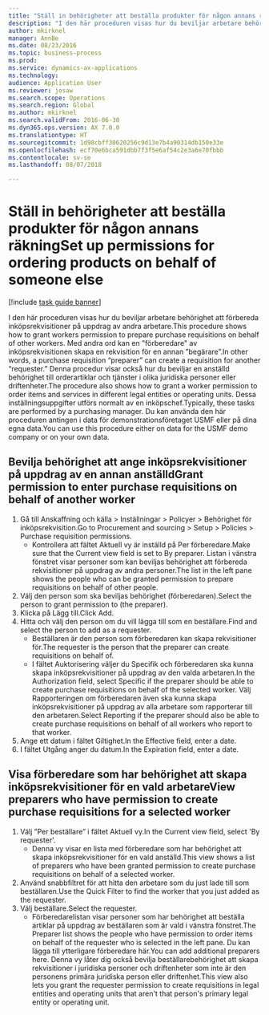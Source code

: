 ```yaml
--- 
title: "Ställ in behörigheter att beställa produkter för någon annans räkning"
description: "I den här proceduren visas hur du beviljar arbetare behörighet att förbereda inköpsrekvisitioner på uppdrag av andra arbetare."
author: mkirknel
manager: AnnBe
ms.date: 08/23/2016
ms.topic: business-process
ms.prod: 
ms.service: dynamics-ax-applications
ms.technology: 
audience: Application User
ms.reviewer: josaw
ms.search.scope: Operations
ms.search.region: Global
ms.author: mkirknel
ms.search.validFrom: 2016-06-30
ms.dyn365.ops.version: AX 7.0.0
ms.translationtype: HT
ms.sourcegitcommit: 1d98cbff30620256c9d13e7b4a90314db150e33e
ms.openlocfilehash: ecf70e6bca591dbb7f3f5e6af54c2e3a6e70fbbb
ms.contentlocale: sv-se
ms.lasthandoff: 08/07/2018

---
```

# <a name="set-up-permissions-for-ordering-products-on-behalf-of-someone-else"></a><span data-ttu-id="17e85-103">Ställ in behörigheter att beställa produkter för någon annans räkning</span><span class="sxs-lookup"><span data-stu-id="17e85-103">Set up permissions for ordering products on behalf of someone else</span></span>

[!include [task guide banner](../../includes/task-guide-banner.md)]

<span data-ttu-id="17e85-104">I den här proceduren visas hur du beviljar arbetare behörighet att förbereda inköpsrekvisitioner på uppdrag av andra arbetare.</span><span class="sxs-lookup"><span data-stu-id="17e85-104">This procedure shows how to grant workers permission to prepare purchase requisitions on behalf of other workers.</span></span> <span data-ttu-id="17e85-105">Med andra ord kan en "förberedare" av inköpsrekvisitionen skapa en rekvisition för en annan ”begärare”.</span><span class="sxs-lookup"><span data-stu-id="17e85-105">In other words, a purchase requisition “preparer” can create a requisition for another “requester.”</span></span> <span data-ttu-id="17e85-106">Denna procedur visar också hur du beviljar en anställd behörighet till orderartiklar och tjänster i olika juridiska personer eller driftenheter.</span><span class="sxs-lookup"><span data-stu-id="17e85-106">The procedure also shows how to grant a worker permission to order items and services in different legal entities or operating units.</span></span> <span data-ttu-id="17e85-107">Dessa inställningsuppgifter utförs normalt av en inköpschef.</span><span class="sxs-lookup"><span data-stu-id="17e85-107">Typically, these tasks are performed by a purchasing manager.</span></span> <span data-ttu-id="17e85-108">Du kan använda den här proceduren antingen i data för demonstrationsföretaget USMF eller på dina egna data.</span><span class="sxs-lookup"><span data-stu-id="17e85-108">You can use this procedure either on data for the USMF demo company or on your own data.</span></span>


## <a name="grant-permission-to-enter-purchase-requisitions-on-behalf-of-another-worker"></a><span data-ttu-id="17e85-109">Bevilja behörighet att ange inköpsrekvisitioner på uppdrag av en annan anställd</span><span class="sxs-lookup"><span data-stu-id="17e85-109">Grant permission to enter purchase requisitions on behalf of another worker</span></span>
1. <span data-ttu-id="17e85-110">Gå till Anskaffning och källa > Inställningar > Policyer > Behörighet för inköpsrekvisition.</span><span class="sxs-lookup"><span data-stu-id="17e85-110">Go to Procurement and sourcing > Setup > Policies > Purchase requisition permissions.</span></span>
    * <span data-ttu-id="17e85-111">Kontrollera att fältet Aktuell vy är inställd på Per förberedare.</span><span class="sxs-lookup"><span data-stu-id="17e85-111">Make sure that the Current view field is set to By preparer.</span></span>  <span data-ttu-id="17e85-112">Listan i vänstra fönstret visar personer som kan beviljas behörighet att förbereda rekvisitioner på uppdrag av andra personer.</span><span class="sxs-lookup"><span data-stu-id="17e85-112">The list in the left pane shows the people who can be granted permission to prepare requisitions on behalf of other people.</span></span>  
2. <span data-ttu-id="17e85-113">Välj den person som ska beviljas behörighet (förberedaren).</span><span class="sxs-lookup"><span data-stu-id="17e85-113">Select the person to grant permission to (the preparer).</span></span>
3. <span data-ttu-id="17e85-114">Klicka på Lägg till.</span><span class="sxs-lookup"><span data-stu-id="17e85-114">Click Add.</span></span>
4. <span data-ttu-id="17e85-115">Hitta och välj den person om du vill lägga till som en beställare.</span><span class="sxs-lookup"><span data-stu-id="17e85-115">Find and select the person to add as a requester.</span></span>
    * <span data-ttu-id="17e85-116">Beställaren är den person som förberedaren kan skapa rekvisitioner för.</span><span class="sxs-lookup"><span data-stu-id="17e85-116">The requester is the person that the preparer can create requisitions on behalf of.</span></span>  
    * <span data-ttu-id="17e85-117">I fältet Auktorisering väljer du Specifik och förberedaren ska kunna skapa inköpsrekvisitioner på uppdrag av den valda arbetaren.</span><span class="sxs-lookup"><span data-stu-id="17e85-117">In the Authorization field, select Specific if the preparer should be able to create purchase requisitions on behalf of the selected worker.</span></span> <span data-ttu-id="17e85-118">Välj Rapporteringen om förberedaren även ska kunna skapa inköpsrekvisitioner på uppdrag av alla arbetare som rapporterar till den arbetaren.</span><span class="sxs-lookup"><span data-stu-id="17e85-118">Select Reporting if the preparer should also be able to create purchase requisitions on behalf of all workers who report to that worker.</span></span>  
5. <span data-ttu-id="17e85-119">Ange ett datum i fältet Giltighet.</span><span class="sxs-lookup"><span data-stu-id="17e85-119">In the Effective field, enter a date.</span></span>
6. <span data-ttu-id="17e85-120">I fältet Utgång anger du datum.</span><span class="sxs-lookup"><span data-stu-id="17e85-120">In the Expiration field, enter a date.</span></span>

## <a name="view-preparers-who-have-permission-to-create-purchase-requisitions-for-a-selected-worker"></a><span data-ttu-id="17e85-121">Visa förberedare som har behörighet att skapa inköpsrekvisitioner för en vald arbetare</span><span class="sxs-lookup"><span data-stu-id="17e85-121">View preparers who have permission to create purchase requisitions for a selected worker</span></span>
1. <span data-ttu-id="17e85-122">Välj ”Per beställare” i fältet Aktuell vy.</span><span class="sxs-lookup"><span data-stu-id="17e85-122">In the Current view field, select 'By requester'.</span></span>
    * <span data-ttu-id="17e85-123">Denna vy visar en lista med förberedare som har behörighet att skapa inköpsrekvisitioner för en vald anställd.</span><span class="sxs-lookup"><span data-stu-id="17e85-123">This view shows a list of preparers who have been granted permission to create purchase requisitions on behalf of a selected worker.</span></span>  
2. <span data-ttu-id="17e85-124">Använd snabbfiltret för att hitta den arbetare som du just lade till som beställaren.</span><span class="sxs-lookup"><span data-stu-id="17e85-124">Use the Quick Filter to find the worker that you just added as the requester.</span></span>
3. <span data-ttu-id="17e85-125">Välj beställare.</span><span class="sxs-lookup"><span data-stu-id="17e85-125">Select the requester.</span></span>
    * <span data-ttu-id="17e85-126">Förberedarelistan visar personer som har behörighet att beställa artiklar på uppdrag av beställaren som är vald i vänstra fönstret.</span><span class="sxs-lookup"><span data-stu-id="17e85-126">The Preparer list shows the people who have permission to order items on behalf of the requester who is selected in the left pane.</span></span>   <span data-ttu-id="17e85-127">Du kan lägga till ytterligare förberedare här.</span><span class="sxs-lookup"><span data-stu-id="17e85-127">You can add additional preparers here.</span></span>   <span data-ttu-id="17e85-128">Denna vy låter dig också bevilja beställarebehörighet att skapa rekvisitioner i juridiska personer och driftenheter som inte är den personens primära juridiska person eller driftenhet.</span><span class="sxs-lookup"><span data-stu-id="17e85-128">This view also lets you grant the requester permission to create requisitions in legal entities and operating units that aren't that person's primary legal entity or operating unit.</span></span>  


